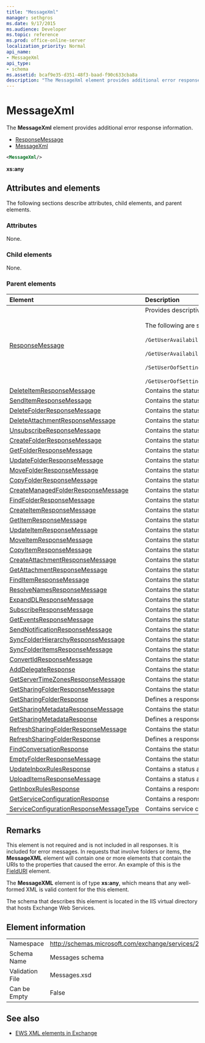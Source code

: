 ```yaml
---
title: "MessageXml"
manager: sethgros
ms.date: 9/17/2015
ms.audience: Developer
ms.topic: reference
ms.prod: office-online-server
localization_priority: Normal
api_name:
- MessageXml
api_type:
- schema
ms.assetid: bcaf9e35-d351-48f3-baad-f90c633cba8a
description: "The MessageXml element provides additional error response information."
---
```


# MessageXml

The **MessageXml** element provides additional error response information. 
  
- [ResponseMessage](responsemessage.md)  
- [MessageXml](messagexml.md)
  
```XML
<MessageXml/>
```

 **xs:any**
## Attributes and elements

The following sections describe attributes, child elements, and parent elements.
  
### Attributes

None.
  
### Child elements

None.
  
### Parent elements

|**Element**|**Description**|
|:-----|:-----|
|[ResponseMessage](responsemessage.md) <br/> | Provides descriptive information about the response status. <br/> <br/>  The following are some of the possible XPath expressions to this element: <br/> <br/>  `/GetUserAvailabilityResponse/FreeBusyResponseArray/FreeBusyResponse/ResponseMessage` <br/> <br/> `/GetUserAvailabilityResponse/SuggestionsResponse/ResponseMessage` <br/><br/>  `/SetUserOofSettingsResponse/ResponseMessage` <br/><br/>  `/GetUserOofSettingsResponse/ResponseMessage` <br/> |
|[DeleteItemResponseMessage](deleteitemresponsemessage.md) <br/> |Contains the status and result of a single DeleteItem request.  <br/> |
|[SendItemResponseMessage](senditemresponsemessage.md) <br/> |Contains the status and result of a single SendItem request.  <br/> |
|[DeleteFolderResponseMessage](deletefolderresponsemessage.md) <br/> |Contains the status and result of a single DeleteFolder request.  <br/> |
|[DeleteAttachmentResponseMessage](deleteattachmentresponsemessage.md) <br/> |Contains the status and result of a single DeleteAttachment request.  <br/> |
|[UnsubscribeResponseMessage](unsubscriberesponsemessage.md) <br/> |Contains the status and result of a single Unsubscribe request.  <br/> |
|[CreateFolderResponseMessage](createfolderresponsemessage.md) <br/> |Contains the status and result of a single CreateFolder request.  <br/> |
|[GetFolderResponseMessage](getfolderresponsemessage.md) <br/> |Contains the status and result of a single GetFolder request.  <br/> |
|[UpdateFolderResponseMessage](updatefolderresponsemessage.md) <br/> |Contains the status and result of a single UpdateFolder request.  <br/> |
|[MoveFolderResponseMessage](movefolderresponsemessage.md) <br/> |Contains the status and result of a single MoveFolder request.  <br/> |
|[CopyFolderResponseMessage](copyfolderresponsemessage.md) <br/> |Contains the status and result of a single CopyFolder request.  <br/> |
|[CreateManagedFolderResponseMessage](createmanagedfolderresponsemessage.md) <br/> |Contains the status and result of a single CreateManagedFolder request.  <br/> |
|[FindFolderResponseMessage](findfolderresponsemessage.md) <br/> |Contains the status and result of a single FindFolder request.  <br/> |
|[CreateItemResponseMessage](createitemresponsemessage.md) <br/> |Contains the status and result of a single CreateItem request.  <br/> |
|[GetItemResponseMessage](getitemresponsemessage.md) <br/> |Contains the status and result of a single GetItem request.  <br/> |
|[UpdateItemResponseMessage](updateitemresponsemessage.md) <br/> |Contains the status and result of a single UpdateItem request.  <br/> |
|[MoveItemResponseMessage](moveitemresponsemessage.md) <br/> |Contains the status and result of a single MoveItem request.  <br/> |
|[CopyItemResponseMessage](copyitemresponsemessage.md) <br/> |Contains the status and result of a single CopyItem request.  <br/> |
|[CreateAttachmentResponseMessage](createattachmentresponsemessage.md) <br/> |Contains the status and result of a single CreateAttachment request.  <br/> |
|[GetAttachmentResponseMessage](getattachmentresponsemessage.md) <br/> |Contains the status and result of a single GetAttachment request.  <br/> |
|[FindItemResponseMessage](finditemresponsemessage.md) <br/> |Contains the status and result of a single FindItem request.  <br/> |
|[ResolveNamesResponseMessage](resolvenamesresponsemessage.md) <br/> |Contains the status and result of a ResolveNames request.  <br/> |
|[ExpandDLResponseMessage](expanddlresponsemessage.md) <br/> |Contains the status and result of a single ExpandDL request.  <br/> |
|[SubscribeResponseMessage](subscriberesponsemessage.md) <br/> |Contains the status and result of a single Subscribe request.  <br/> |
|[GetEventsResponseMessage](geteventsresponsemessage.md) <br/> |Contains the status and result of a single GetEvents request.  <br/> |
|[SendNotificationResponseMessage](sendnotificationresponsemessage.md) <br/> |Contains the status and result of a single SendNotification request.  <br/> |
|[SyncFolderHierarchyResponseMessage](syncfolderhierarchyresponsemessage.md) <br/> |Contains the status and result of a SyncFolderHierarchy request.  <br/> |
|[SyncFolderItemsResponseMessage](syncfolderitemsresponsemessage.md) <br/> |Contains the status and result of a SyncFolderItems request.  <br/> |
|[ConvertIdResponseMessage](convertidresponsemessage.md) <br/> |Contains the status and result of a ConvertId request.  <br/> |
|[AddDelegateResponse](adddelegateresponse.md) <br/> |Contains the status and result of an AddDelegate request.  <br/> |
|[GetServerTimeZonesResponseMessage](getservertimezonesresponsemessage.md) <br/> |Contains the status and result of a GetServerTimeZones request.  <br/> |
|[GetSharingFolderResponseMessage](getsharingfolderresponsemessage.md) <br/> |Contains the status and result of a GetSharingFolder request.  <br/> |
|[GetSharingFolderResponse](getsharingfolderresponse.md) <br/> |Defines a response to a GetSharingFolder request.  <br/> |
|[GetSharingMetadataResponseMessage](getsharingmetadataresponsemessage.md) <br/> |Contains the status and result of a GetSharingMetadata request.  <br/> |
|[GetSharingMetadataResponse](getsharingmetadataresponse.md) <br/> |Defines a response to a GetSharingMetadata request.  <br/> |
|[RefreshSharingFolderResponseMessage](refreshsharingfolderresponsemessage.md) <br/> |Contains the status and result of a RefreshSharingFolder request.  <br/> |
|[RefreshSharingFolderResponse](refreshsharingfolderresponse.md) <br/> |Defines a response to a RefreshSharingFolder request.  <br/> |
|[FindConversationResponse](findconversationresponse.md) <br/> |Contains the status and results of a **FindConversation** response.  <br/> |
|[EmptyFolderResponseMessage](emptyfolderresponsemessage.md) <br/> |Contains the status and result of an **EmptyFolder** request.  <br/> |
|[UpdateInboxRulesResponse](updateinboxrulesresponse.md) <br/> |Contains a status and result of an **UpdateInboxRules** request.  <br/> |
|[UploadItemsResponseMessage](uploaditemsresponsemessage.md) <br/> |Contains a status and result of an **UploadItemsResponse** request.  <br/> |
|[GetInboxRulesResponse](getinboxrulesresponse.md) <br/> |Contains a response to a **GetInboxRules** request.  <br/> |
|[GetServiceConfigurationResponse](getserviceconfigurationresponse.md) <br/> |Contains a response to a **GetServiceConfiguration** request.  <br/> |
|[ServiceConfigurationResponseMessageType](serviceconfigurationresponsemessagetype.md) <br/> |Contains service configuration settings.  <br/> |
   
## Remarks

This element is not required and is not included in all responses. It is included for error messages. In requests that involve folders or items, the **MessageXML** element will contain one or more elements that contain the URIs to the properties that caused the error. An example of this is the [FieldURI](fielduri.md) element. 
  
The **MessageXML** element is of type **xs:any**, which means that any well-formed XML is valid content for the this element.
  
The schema that describes this element is located in the IIS virtual directory that hosts Exchange Web Services.
  
## Element information

|||
|:-----|:-----|
|Namespace  <br/> |http://schemas.microsoft.com/exchange/services/2006/messages  <br/> |
|Schema Name  <br/> |Messages schema  <br/> |
|Validation File  <br/> |Messages.xsd  <br/> |
|Can be Empty  <br/> |False  <br/> |
   
## See also

- [EWS XML elements in Exchange](ews-xml-elements-in-exchange.md)

